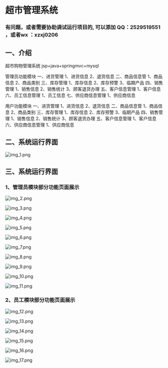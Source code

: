 # 超市管理系统

### 有问题，或者需要协助调试运行项目的, 可以添加 QQ：2529519551 ，或者wx ：xzxj0206 

## 一、介绍

超市购物管理系统 jsp+java+springmvc+mysql 

管理员功能模块
一、进货管理
1、进货信息
2、退货信息
二、商品信息管
1、商品信息
2、商品类别
三、库存管理
1、库存信息
2、库存预警
3、临期产品
四、销售管理
1、销售信息
2、销售统计
3、顾客退货办理
五、客户信息管理
1、客户信息
六、员工信息管理
1、员工信息
七、供应商信息管理
1、供应商信息


用户功能模块
一、进货管理
1、进货信息
2、退货信息
二、商品信息管
1、商品信息
2、商品类别
三、库存管理
1、库存信息
2、库存预警
3、临期产品
四、销售管理
1、销售信息
2、销售统计
3、顾客退货办理
五、客户信息管理
1、客户信息
六、供应商信息管理
1、供应商信息


## 二、系统运行界面

![img_1.png](imgs/img_1.png)

## 三、系统运行界面

### 1、管理员模块部分功能页面展示

![img_2.png](imgs/img_2.png)

![img_3.png](imgs/img_3.png)

![img_4.png](imgs/img_4.png)

![img_5.png](imgs/img_5.png)

![img_6.png](imgs/img_6.png)

![img_7.png](imgs/img_7.png)

![img_8.png](imgs/img_8.png)

![img_9.png](imgs/img_9.png)

![img_10.png](imgs/img_10.png)

![img_11.png](imgs/img_11.png)

### 2、员工模块部分功能页面展示

![img_12.png](imgs/img_12.png)

![img_13.png](imgs/img_13.png)

![img_14.png](imgs/img_14.png)

![img_15.png](imgs/img_15.png)

![img_16.png](imgs/img_16.png)

![img_17.png](imgs/img_17.png)


